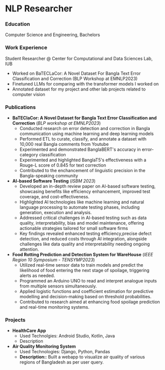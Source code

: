 # NLP Researcher

### Education
Computer Science and Engineering, Bachelors


### Work Experience
Student Researcher @ Center for Computational and Data Sciences Lab, IUB
- Worked on BaTECLaCor: A Novel Dataset For Bangla Text Error Classification and Correction (BLP Workshop at EMNLP2023)
- Finetuned LLMs for comparing with the transformer models I worked on
- Annotated dataset for my project and other lab projects related to computer vision

### Publications
- **BaTEClaCor: A Novel Dataset for Bangla Text Error Classification and Correction**  (_BLP workshop at EMNLP2023_)  
    + Conducted research on error detection and correction in Bangla communication using machine learning and deep learning models
    + Performed ETL to curate, classify, and annotate a dataset with 10,000 real Bangla comments from Youtube
    + Experimented and demonstrated BanglaBERT's accuracy in error-category classification
    + Experimented and highlighted BanglaT5's effectiveness with a Rouge-L score of 0.845 for text correction
    + Contributed to the enchancement of linguistic precision in the Bangla-speaking community
- **AI-based Software Testing** (_ISBM 2023_)
    + Developed an in-depth review paper on AI-based software testing, showcasing benefits like efficiency enhancement, improved test coverage, and cost-effectiveness.
    + Highlighted AI technologies like machine learning and natural language processing to automate testing phases, including generation, execution and analysis.
    + Addressed critical challenges in AI-based testing such as data quality, interpretability, bias and model maintenance, offering actionable strategies tailored for small software firms
    + Key findings revealed enhanced testing efficiency,precise defect detection, and reduced costs through AI integration, alongside challenges like data quality and interpretability needing ongoing attention.
- **Food Rotting Prediction and Detection System for WareHouse** (_IEEE Region 10 Symposium - TENSYMP2023_)
    + Utilized real-time sensor data to train models and predict the likelihood of food entering the next stage of spoilage, triggering alerts as needed.
    + Programmed an Arduino UNO to read and interpret analogue inputs from multiple sensors simultaneously.
    + Applied logistic functions and coefficient estimation for predictive modelling and decision-making based on threshold probabilities.
    + Contributed to research aimed at enhancing food spoilage prediction and real-time monitoring systems.
 
### Projects
- **HealthCare App**
    + Used Technolgies: Android Studio, Kotlin, Java
    + Description
- **Air Quality Monitoring System**
    + Used Technologies: Django, Python, Pandas
    + **Description:**: Built a webapp to visualize air quality of various regions of Bangladesh as per user query.
    
